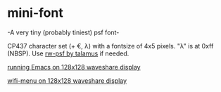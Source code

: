 # mini-font
-A very tiny (probably tiniest) psf font-

CP437 character set (+ €, λ) with a fontsize of 4x5 pixels. "λ" is at 0xff (NBSP). Use [rw-psf by talamus](https://github.com/talamus/rw-psf) if needed.

[running Emacs on 128x128 waveshare display](emacs.png?raw=true)

[wifi-menu on 128x128 waveshare display](wifi-menu.png?raw=true)
